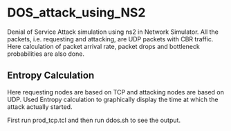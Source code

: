 # DOS_attack_using_NS2
Denial of Service Attack simulation using ns2 in Network Simulator.
All the packets, i.e. requesting and attacking, are UDP packets with CBR traffic.
Here calculation of packet arrival rate, packet drops and bottleneck probabilities are also done.
## Entropy Calculation
Here requesting nodes are based on TCP and attacking nodes are based on UDP.
Used Entropy calculation to graphically display the time at which the attack actually started.

First run prod_tcp.tcl and then run ddos.sh to see the output.
